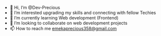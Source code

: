 - 👋 Hi, I’m @Dev-Precious
- 👀 I’m interested upgrading my skills and connecting with fellow Techies 
- 🌱 I’m currently learning Web development (Frontend) 
- 💞️ I’m looking to collaborate on web development projects
- 📫 How to reach me emekaprecious358@gmail.com

<!---
Dev-Precious/Dev-Precious is a ✨ special ✨ repository because its `README.md` (this file) appears on your GitHub profile.
You can click the Preview link to take a look at your changes.
--->
